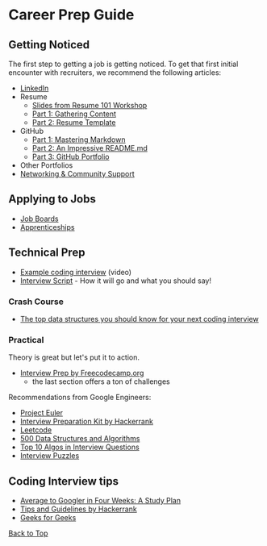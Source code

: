 # <a href="top"></a>Career Prep Guide

## Getting Noticed

The first step to getting a job is getting noticed. To get that first initial encounter with recruiters, we recommend the following articles:

- [LinkedIn](https://github.com/PdxCodeGuild/career-guide/blob/master/linkedin/linkedin.md)
- Resume
  - [Slides from Resume 101 Workshop](https://docs.google.com/presentation/d/1gz5M2BbGGWw4dfspEc3ncsy5vNP5Mx7J_Df7_hFYPCk/edit#slide=id.p)
  - [Part 1: Gathering Content](https://github.com/PdxCodeGuild/career-guide/blob/master/resume/resume.md)
  - [Part 2: Resume Template](https://docs.google.com/document/d/1XQm8zTHvvz-_ldEifbvAUPXgGbZYwbAUnTuSyIvaCgQ/edit?usp=sharing)
- GitHub
  - [Part 1: Mastering Markdown](https://github.com/PdxCodeGuild/career-guide/blob/master/markdown/markdown.md)
  - [Part 2: An Impressive README.md](https://github.com/PdxCodeGuild/career-guide/blob/master/github/readmes.md)
  - [Part 3: GitHub Portfolio](github/github-portfolio.md)
- Other Portfolios
- [Networking & Community Support](https://github.com/PdxCodeGuild/career-guide/blob/master/networking.md)

## Applying to Jobs
- [Job Boards](https://github.com/PdxCodeGuild/career-guide/blob/master/job-boards.md)
- [Apprenticeships](https://github.com/PdxCodeGuild/career-guide/blob/master/apprenticeships.md)

## Technical Prep
- [Example coding interview](https://www.youtube.com/watch?v=XKu_SEDAykw) (video)
- [Interview Script](https://github.com/PdxCodeGuild/career-guide/blob/master/interview_script.md) - How it will go and what you should say!

### Crash Course
- [The top data structures you should know for your next coding interview](https://www.freecodecamp.org/news/the-top-data-structures-you-should-know-for-your-next-coding-interview-36af0831f5e3/)

### Practical
Theory is great but let's put it to action.
- [Interview Prep by Freecodecamp.org](https://www.freecodecamp.org/learn/)
  - the last section offers a ton of challenges

Recommendations from Google Engineers:
- [Project Euler](https://projecteuler.net/)
- [Interview Preparation Kit by Hackerrank](https://www.hackerrank.com/interview/interview-preparation-kit)
- [Leetcode](https://leetcode.com/)
- [500 Data Structures and Algorithms](https://www.quora.com/q/kqxqbzywcunzbyyp/500-Data-Structures-and-Algorithms-interview-questions-and-their-solutions)
- [Top 10 Algos in Interview Questions](https://www.geeksforgeeks.org/top-10-algorithms-in-interview-questions/)
- [Interview Puzzles](https://www.geeksforgeeks.org/category/puzzles/)

## Coding Interview tips
- [Average to Googler in Four Weeks: A Study Plan](https://www.linkedin.com/pulse/average-googler-four-weeks-study-plan-milad-naseri/?trk=v-feed)
- [Tips and Guidelines by Hackerrank](https://www.hackerrank.com/interview/interview-preparation-kit/tips-and-guidelines/videos)
- [Geeks for Geeks](https://www.geeksforgeeks.org/)

[Back to Top](#top)
